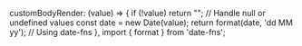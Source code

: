  customBodyRender: (value) => {
                if (!value) return ""; // Handle null or undefined values
                const date = new Date(value);
                return format(date, 'dd MM yy'); // Using date-fns
            },
import { format } from 'date-fns'; 
